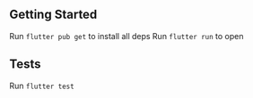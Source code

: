## Getting Started

Run `flutter pub get` to install all deps
Run `flutter run` to open

## Tests

Run `flutter test`
